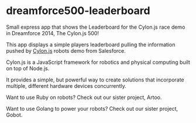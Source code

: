 dreamforce500-leaderboard
=========================

Small express app that shows the Leaderboard for the Cylon.js race demo in Dreamforce 2014, The Cylon.js 500!

This app displays a simple players leaderboard pulling the information pushed by [Cylon.js](cylonjs.com)
robots demo from Salesforce.

Cylon.js is a JavaScript framework for robotics and physical computing built on top of Node.js.

It provides a simple, but powerful way to create solutions that incorporate multiple, different hardware devices concurrently.

Want to use Ruby on robots? Check out our sister project, Artoo.

Want to use Golang to power your robots? Check out our sister project, Gobot.
